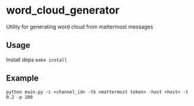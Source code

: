# word_cloud_generator

Utility for generating word cloud from mattermost messages

## Usage

Install deps
`make install`

## Example

`python main.py -c <channel_id> -tk <mattermost token> -host <host> -t 0.2 -p 100`